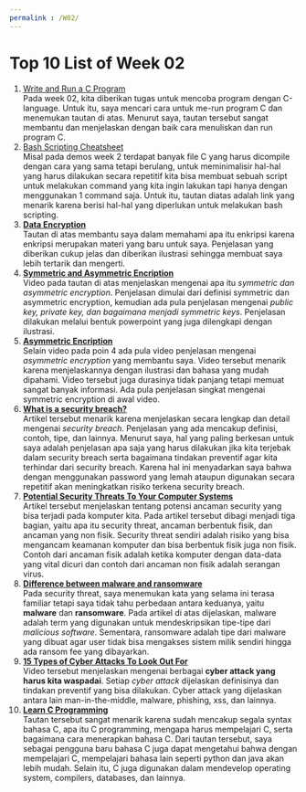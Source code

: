 ```yaml
---
permalink : /W02/
---
```

Top 10 List of Week 02
==============================
1. [Write and Run a C Program](https://vitux.com/how-to-write-and-run-a-c-program-in-linux/)<br>
    Pada week 02, kita diberikan tugas untuk mencoba program dengan C-language. Untuk itu, saya mencari cara untuk me-run program C dan menemukan tautan di atas. Menurut saya, tautan tersebut sangat membantu dan menjelaskan dengan baik cara menuliskan dan run program C.
2. [Bash Scripting Cheatsheet](https://devhints.io/bash)<br>
    Misal pada demos week 2 terdapat banyak file C yang harus dicompile dengan cara yang sama tetapi berulang, untuk meminimalisir hal-hal yang harus dilakukan secara repetitif kita bisa membuat sebuah script untuk melakukan command yang kita ingin lakukan tapi hanya dengan menggunakan 1 command saja. Untuk itu, tautan diatas adalah link yang menarik karena berisi hal-hal yang diperlukan untuk melakukan bash scripting.
3. __[Data Encryption](https://www.tutorialspoint.com/internet_technologies/data_encryption.htm)__<br>
    Tautan di atas membantu saya dalam memahami apa itu enkripsi karena enkripsi merupakan materi yang baru untuk saya. Penjelasan yang diberikan cukup jelas dan diberikan ilustrasi sehingga membuat saya lebih tertarik dan mengerti.
4. __[Symmetric and Asymmetric Encription](https://www.youtube.com/watch?v=pArLLJmgX10)__<br>
    Video pada tautan di atas menjelaskan mengenai apa itu *symmetric dan asymmetric encryption*. Penjelasan dimulai dari definisi symmetric dan asymmetric encryption, kemudian ada pula penjelasan mengenai *public key, private key, dan bagaimana menjadi symmetric keys*. Penjelasan dilakukan melalui bentuk powerpoint yang juga dilengkapi dengan ilustrasi.
5. __[Asymmetric Encription](https://www.youtube.com/watch?v=AQDCe585Lnc)__<br>
    Selain video pada poin 4 ada pula video penjelasan mengenai *asymmetric encryption* yang membantu saya. Video tersebut menarik karena menjelaskannya dengan ilustrasi dan bahasa yang mudah dipahami. Video tersebut juga durasinya tidak panjang tetapi memuat sangat banyak informasi. Ada pula penjelasan singkat mengenai symmetric encryption di awal video.
6. __[What is a security breach?](https://www.kaspersky.com/resource-center/threats/what-is-a-security-breach)__<br>
    Artikel tersebut menarik karena menjelaskan secara lengkap dan detail mengenai *security breach*. Penjelasan yang ada mencakup definisi, contoh, tipe, dan lainnya. Menurut saya, hal yang paling berkesan untuk saya adalah penjelasan apa saja yang harus dilakukan jika kita terjebak dalam security breach serta bagaimana tindakan preventif agar kita terhindar dari security breach. Karena hal ini menyadarkan saya bahwa dengan menggunakan password yang lemah ataupun digunakan secara repetitif akan meningkatkan risiko terkena security breach.
7. __[Potential Security Threats To Your Computer Systems](https://www.guru99.com/potential-security-threats-to-your-computer-systems.html)__<br>
    Artikel tersebut menjelaskan tentang potensi ancaman security yang bisa terjadi pada komputer kita. Pada artikel tersebut dibagi menjadi tiga bagian, yaitu apa itu security threat, ancaman berbentuk fisik, dan ancaman yang non fisik. Security threat sendiri adalah risiko yang bisa mengancam keamanan komputer dan bisa berbentuk fisik juga non fisik. Contoh dari ancaman fisik adalah ketika komputer dengan data-data yang vital dicuri dan contoh dari ancaman non fisik adalah serangan virus.
8. __[Difference between malware and ransomware](https://www.geeksforgeeks.org/difference-between-malware-and-ransomware/)__<br>
    Pada security threat, saya menemukan kata yang selama ini terasa familiar tetapi saya tidak tahu perbedaan antara keduanya, yaitu **malware** dan **ransomware**. Pada artikel di atas dijelaskan, malware adalah term yang digunakan untuk mendeskripsikan tipe-tipe dari *malicious software*. Sementara, ransomware adalah tipe dari malware yang dibuat agar user tidak bisa mengakses sistem milik sendiri hingga ada ransom fee yang dibayarkan.
9. __[15 Types of Cyber Attacks To Look Out For](https://www.youtube.com/watch?v=NDcEOW8r0xc)__<br>
    Video tersebut menjelaskan mengenai berbagai __cyber attack yang harus kita waspadai__. Setiap *cyber attack* dijelaskan definisinya dan tindakan preventif yang bisa dilakukan. Cyber attack yang dijelaskan antara lain man-in-the-middle, malware, phishing, xss, dan lainnya.
10. __[Learn C Programming](https://www.programiz.com/c-programming)__<br>
    Tautan tersebut sangat menarik karena sudah mencakup segala syntax bahasa C, apa itu C programming, mengapa harus mempelajari C, serta bagaimana cara menerapkan bahasa C. Dari tautan tersebut, saya sebagai pengguna baru bahasa C juga dapat mengetahui bahwa dengan mempelajari C, mempelajari bahasa lain seperti python dan java akan lebih mudah. Selain itu, C juga digunakan dalam mendevelop operating system, compilers, databases, dan lainnya.
